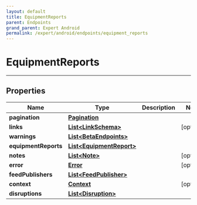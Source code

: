```yaml
---
layout: default
title: EquipmentReports
parent: Endpoints
grand_parent: Expert Android
permalink: /expert/android/endpoints/equipment_reports
---
```


# EquipmentReports

---

## Properties

| Name | Type | Description | Notes
| ------------ | ------------- | ------------- | -------------
**pagination** | [**Pagination**](/navitia_sdk_docs/expert/android/endpoints/pagination) |  | 
**links** | [**List&lt;LinkSchema&gt;**](/navitia_sdk_docs/expert/android/endpoints/link_schema) |  |  [optional]
**warnings** | [**List&lt;BetaEndpoints&gt;**](/navitia_sdk_docs/expert/android/endpoints/beta_endpoints) |  | 
**equipmentReports** | [**List&lt;EquipmentReport&gt;**](/navitia_sdk_docs/expert/android/endpoints/equipment_report) |  | 
**notes** | [**List&lt;Note&gt;**](/navitia_sdk_docs/expert/android/endpoints/note) |  |  [optional]
**error** | [**Error**](/navitia_sdk_docs/expert/android/endpoints/error) |  |  [optional]
**feedPublishers** | [**List&lt;FeedPublisher&gt;**](/navitia_sdk_docs/expert/android/endpoints/feed_publisher) |  | 
**context** | [**Context**](/navitia_sdk_docs/expert/android/endpoints/context) |  |  [optional]
**disruptions** | [**List&lt;Disruption&gt;**](/navitia_sdk_docs/expert/android/endpoints/disruption) |  | 



